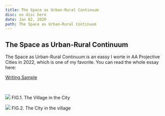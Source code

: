```yaml
---
title: The Space as Urban-Rural Continuum
disc: no disc here
date: Jan 02, 2020
path: The Space as Urban-Rural Continuum
---
```

<special>
</special>

## The Space as Urban-Rural Continuum

The Space as Urban-Rural Continuum is an eassy I worte in AA Projective Cities in 2022, which is one of my favorite. You can read the whole essay here: 

[Writing Sample](https://github.com/HanwenXU721/HanwenXU.github.io/blob/master/resources/The%20Space%20as%20Urban-Rural%20Continuum.pdf)

</br>

<p id= "it">
<img src="../images/articles/other_01/1.jpg">
 FIG.1. The Village in the City
</p>

<p id= "it">
<img src="../images/articles/other_01/2.jpg">
 FIG.2. The City in the village
</p>